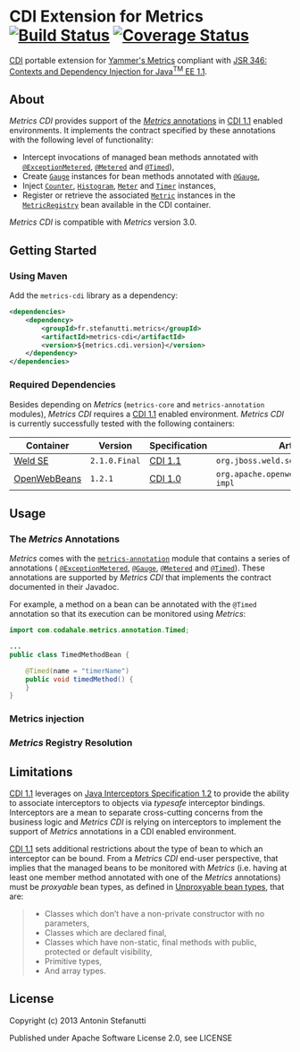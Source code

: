 CDI Extension for Metrics [![Build Status](https://secure.travis-ci.org/astefanutti/metrics-cdi.png)](http://travis-ci.org/astefanutti/metrics-cdi) [![Coverage Status](https://coveralls.io/repos/astefanutti/metrics-cdi/badge.png?branch=master)](https://coveralls.io/r/astefanutti/metrics-cdi?branch=master)
===========

[CDI](http://www.cdi-spec.org/) portable extension for [Yammer's Metrics](http://metrics.codahale.com/) compliant
with [JSR 346: Contexts and Dependency Injection for Java<sup>TM</sup> EE 1.1](http://jcp.org/en/jsr/detail?id=346).

## About

_Metrics CDI_ provides support of the [_Metrics_ annotations](https://github.com/codahale/metrics/tree/master/metrics-annotation)
in [CDI 1.1](http://jcp.org/en/jsr/detail?id=346) enabled environments.
It implements the contract specified by these annotations with the following level of functionality:
+ Intercept invocations of managed bean methods annotated with
  [`@ExceptionMetered`](http://maginatics.github.io/metrics/apidocs/com/codahale/metrics/annotation/ExceptionMetered.html),
  [`@Metered`](http://maginatics.github.io/metrics/apidocs/com/codahale/metrics/annotation/Gauge.html) and
  [`@Timed`](http://maginatics.github.io/metrics/apidocs/com/codahale/metrics/annotation/Timed.html)),
+ Create [`Gauge`](http://maginatics.github.io/metrics/apidocs/com/codahale/metrics/Gauge.html) instances
  for bean methods annotated with [`@Gauge`](http://maginatics.github.io/metrics/apidocs/com/codahale/metrics/annotation/Gauge.html),
+ Inject [`Counter`](http://maginatics.github.io/metrics/apidocs/com/codahale/metrics/Counter.html),
  [`Histogram`](http://maginatics.github.io/metrics/apidocs/com/codahale/metrics/Histogram.html),
  [`Meter`](http://maginatics.github.io/metrics/apidocs/com/codahale/metrics/Meter.html) and
  [`Timer`](http://maginatics.github.io/metrics/apidocs/com/codahale/metrics/Timer.html) instances,
+ Register or retrieve the associated [`Metric`](http://maginatics.github.io/metrics/apidocs/com/codahale/metrics/Metric.html) instances
  in the [`MetricRegistry`](http://maginatics.github.io/metrics/apidocs/com/codahale/metrics/MetricRegistry.html) bean
  available in the CDI container.

_Metrics CDI_ is compatible with _Metrics_ version 3.0.

## Getting Started

### Using Maven

Add the `metrics-cdi` library as a dependency:
```xml
<dependencies>
    <dependency>
        <groupId>fr.stefanutti.metrics</groupId>
        <artifactId>metrics-cdi</artifactId>
        <version>${metrics.cdi.version}</version>
    </dependency>
</dependencies>
```

### Required Dependencies

Besides depending on _Metrics_ (`metrics-core` and `metrics-annotation` modules), _Metrics CDI_ requires
a [CDI 1.1](http://jcp.org/en/jsr/detail?id=346) enabled environment. _Metrics CDI_ is currently successfully
tested with the following containers:

| Container                                       | Version       | Specification                                  | Artifact Id                                 |
| ----------------------------------------------- | ------------- | ---------------------------------------------- | ------------------------------------------- |
| [Weld SE](http://weld.cdi-spec.org/)            | `2.1.0.Final` | [CDI 1.1](http://jcp.org/en/jsr/detail?id=346) | `org.jboss.weld.se:weld-se-core`            |
| [OpenWebBeans](http://openwebbeans.apache.org/) | `1.2.1`       | [CDI 1.0](http://jcp.org/en/jsr/detail?id=299) | `org.apache.openwebbeans:openwebbeans-impl` |

## Usage

### The _Metrics_ Annotations

_Metrics_ comes with the [`metrics-annotation`](https://github.com/codahale/metrics/tree/master/metrics-annotation)
module that contains a series of annotations (
[`@ExceptionMetered`](http://maginatics.github.io/metrics/apidocs/com/codahale/metrics/annotation/ExceptionMetered.html),
[`@Gauge`](http://maginatics.github.io/metrics/apidocs/com/codahale/metrics/annotation/Gauge.html),
[`@Metered`](http://maginatics.github.io/metrics/apidocs/com/codahale/metrics/annotation/Gauge.html) and
[`@Timed`](http://maginatics.github.io/metrics/apidocs/com/codahale/metrics/annotation/Timed.html)).
These annotations are supported by _Metrics CDI_ that implements the contract documented in their Javadoc.

For example, a method on a bean can be annotated with the `@Timed` annotation so that its execution can be monitored using _Metrics_:
```java
import com.codahale.metrics.annotation.Timed;

...
public class TimedMethodBean {

    @Timed(name = "timerName")
    public void timedMethod() {
    }
}
```

### Metrics injection

### _Metrics_ Registry Resolution

## Limitations

[CDI 1.1][] leverages on [Java Interceptors Specification 1.2][] to provide the ability to associate interceptors
to objects via _typesafe_ interceptor bindings. Interceptors are a mean to separate cross-cutting concerns from the business logic
and _Metrics CDI_ is relying on interceptors to implement the support of _Metrics_ annotations in a CDI enabled environment.

[CDI 1.1][] sets additional restrictions about the type of bean to which an interceptor can be bound. From a _Metrics CDI_ end-user
perspective, that implies that the managed beans to be monitored with _Metrics_ (i.e. having at least one member method annotated
with one of the _Metrics_ annotations) must be _proxyable_ bean types, as defined in [Unproxyable bean types][], that are:
> + Classes which don’t have a non-private constructor with no parameters,
> + Classes which are declared final,
> + Classes which have non-static, final methods with public, protected or default visibility,
> + Primitive types,
> + And array types.

[CDI 1.1]: http://docs.jboss.org/cdi/spec/1.1/cdi-spec.html
[Java Interceptors Specification 1.2]: http://download.oracle.com/otndocs/jcp/interceptors-1_2-mrel2-eval-spec/
[Binding an interceptor to a bean]: http://docs.jboss.org/cdi/spec/1.1/cdi-spec.html#binding_interceptor_to_bean
[Unproxyable bean types]: http://docs.jboss.org/cdi/spec/1.1/cdi-spec.html#unproxyable

License
-------

Copyright (c) 2013 Antonin Stefanutti

Published under Apache Software License 2.0, see LICENSE